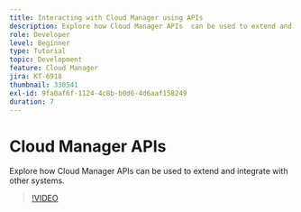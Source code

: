 ```yaml
---
title: Interacting with Cloud Manager using APIs
description: Explore how Cloud Manager APIs  can be used to extend and integrate with other systems.
role: Developer
level: Beginner
type: Tutorial
topic: Development
feature: Cloud Manager
jira: KT-6918
thumbnail: 330541
exl-id: 9fa0af6f-1124-4c8b-b0d6-4d6aaf158249
duration: 7
---
```

# Cloud Manager APIs

Explore how Cloud Manager APIs can be used to extend and integrate with other systems. 

>[!VIDEO](https://video.tv.adobe.com/v/330541?quality=12&learn=on)
